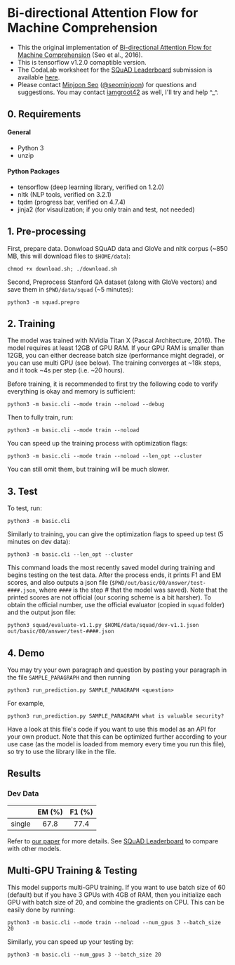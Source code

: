 # Bi-directional Attention Flow for Machine Comprehension
 
- This the original implementation of [Bi-directional Attention Flow for Machine Comprehension][paper] (Seo et al., 2016).
- This is tensorflow v1.2.0 comaptible version.
- The CodaLab worksheet for the [SQuAD Leaderboard][squad] submission is available [here][worksheet].
- Please contact [Minjoon Seo][minjoon] ([@seominjoon][minjoon-github]) for questions and suggestions. You may contact [iamgroot42](https://github.com/iamgroot42) as well, I'll try and help ^_^.

## 0. Requirements
#### General
- Python 3
- unzip

#### Python Packages
- tensorflow (deep learning library, verified on 1.2.0)
- nltk (NLP tools, verified on 3.2.1)
- tqdm (progress bar, verified on 4.7.4)
- jinja2 (for visaulization; if you only train and test, not needed)

## 1. Pre-processing
First, prepare data. Donwload SQuAD data and GloVe and nltk corpus
(~850 MB, this will download files to `$HOME/data`):
```
chmod +x download.sh; ./download.sh
```

Second, Preprocess Stanford QA dataset (along with GloVe vectors) and save them in `$PWD/data/squad` (~5 minutes):
```
python3 -m squad.prepro
```

## 2. Training
The model was trained with NVidia Titan X (Pascal Architecture, 2016).
The model requires at least 12GB of GPU RAM.
If your GPU RAM is smaller than 12GB, you can either decrease batch size (performance might degrade),
or you can use multi GPU (see below).
The training converges at ~18k steps, and it took ~4s per step (i.e. ~20 hours).

Before training, it is recommended to first try the following code to verify everything is okay and memory is sufficient:
```
python3 -m basic.cli --mode train --noload --debug
```

Then to fully train, run:
```
python3 -m basic.cli --mode train --noload
```

You can speed up the training process with optimization flags:
```
python3 -m basic.cli --mode train --noload --len_opt --cluster
```
You can still omit them, but training will be much slower.


## 3. Test
To test, run:
```
python3 -m basic.cli
```

Similarly to training, you can give the optimization flags to speed up test (5 minutes on dev data):
```
python3 -m basic.cli --len_opt --cluster
```

This command loads the most recently saved model during training and begins testing on the test data.
After the process ends, it prints F1 and EM scores, and also outputs a json file (`$PWD/out/basic/00/answer/test-####.json`,
where `####` is the step # that the model was saved).
Note that the printed scores are not official (our scoring scheme is a bit harsher).
To obtain the official number, use the official evaluator (copied in `squad` folder) and the output json file:

```
python3 squad/evaluate-v1.1.py $HOME/data/squad/dev-v1.1.json out/basic/00/answer/test-####.json
```

## 4. Demo
You may try your own paragraph and question by pasting your paragraph in the file `SAMPLE_PARAGRAPH` and then running
```
python3 run_prediction.py SAMPLE_PARAGRAPH <question>
```
For example, 
```
python3 run_prediction.py SAMPLE_PARAGRAPH what is valuable security?
```
Have a look at this file's code if you want to use this model as an API for your own product. Note that this can be optimized further according to your use case (as the model is loaded from memory every time you run this file), so try to use the library like in the file.
## Results

### Dev Data

|          | EM (%) | F1 (%) |
| -------- |:------:|:------:|
| single   | 67.8   | 77.4   |


Refer to [our paper][paper] for more details.
See [SQuAD Leaderboard][squad] to compare with other models.


## Multi-GPU Training & Testing
This model supports multi-GPU training.
If you want to use batch size of 60 (default) but if you have 3 GPUs with 4GB of RAM,
then you initialize each GPU with batch size of 20, and combine the gradients on CPU.
This can be easily done by running:
```
python3 -m basic.cli --mode train --noload --num_gpus 3 --batch_size 20
```

Similarly, you can speed up your testing by:
```
python3 -m basic.cli --num_gpus 3 --batch_size 20 
```
 

[multi-gpu]: https://www.tensorflow.org/versions/r0.11/tutorials/deep_cnn/index.html#training-a-model-using-multiple-gpu-cards
[squad]: http://stanford-qa.com
[paper]: https://arxiv.org/abs/1611.01603
[worksheet]: https://worksheets.codalab.org/worksheets/0x37a9b8c44f6845c28866267ef941c89d/
[minjoon]: https://seominjoon.github.io
[minjoon-github]: https://github.com/seominjoon
[v0.2.1]: https://github.com/allenai/bi-att-flow/tree/v0.2.1

